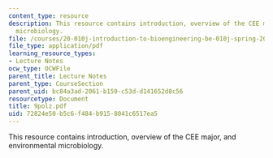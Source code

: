 ```yaml
---
content_type: resource
description: This resource contains introduction, overview of the CEE major, and environmental
  microbiology.
file: /courses/20-010j-introduction-to-bioengineering-be-010j-spring-2006/72824e50b5c6f484b9158041c6517ea5_9polz.pdf
file_type: application/pdf
learning_resource_types:
- Lecture Notes
ocw_type: OCWFile
parent_title: Lecture Notes
parent_type: CourseSection
parent_uid: bc84a3ad-2061-b159-c53d-d141652d8c56
resourcetype: Document
title: 9polz.pdf
uid: 72824e50-b5c6-f484-b915-8041c6517ea5
---
```

This resource contains introduction, overview of the CEE major, and environmental microbiology.

